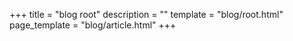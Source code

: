+++
title = "blog root"
description = ""
template = "blog/root.html"
page_template = "blog/article.html"
+++
